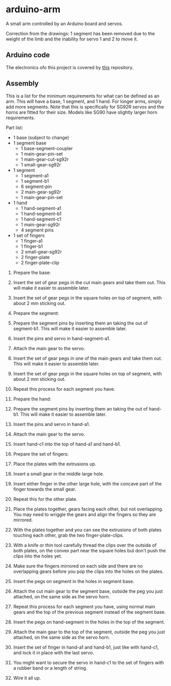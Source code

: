 # arduino-arm

A small arm controlled by an Arduino board and servos. 

Correction from the drawings: 1 segment has been removed due to the weight of the limb and the inability for servo 1 and 2 to move it.

## Arduino code

The electronics ofo this project is covered by [this](https://github.com/grdall/arduino-projects/tree/master/projects/arduino-arm) repository.

## Assembly

This is a list for the minimum requirements for what can be defined as an arm. This will have a base, 1 segment, and 1 hand. For longer arms, simply add more segments.
Note that this is specifically for SG92R servos and the horns are fitted for their size. Models like SG90 have slightly larger horn requirements.

Part list:
- 1 base (subject to change)
- 1 segment base
  - 1 base-segment-coupler
  - 1 main-gear-pin-set
  - 1 main-gear-cut-sg92r
  - 1 small-gear-sg92r
- 1 segment
  - 1 segment-a1
  - 1 segment-b1
  - 6 segment-pin
  - 2 main-gear-sg92r
  - 1 main-gear-pin-set
- 1 hand
  - 1 hand-segment-a1
  - 1 hand-segment-b1
  - 1 hand-segment-c1
  - 1 main-gear-sg92r
  - 4 segment pins
- 1 set of fingers
  - 1 finger-a1
  - 1 finger-b1
  - 2 small-gear-sg92r
  - 2 finger-plate
  - 2 finger-plate-clip

1. Prepare the base:
  1. Insert the set of gear pegs in the cut main gears and take them out. This will make it easier to assemble later.
  1. Insert the set of gear pegs in the square holes on top of segment, with about 2 mm sticking out.

1. Prepare the segment:
  1. Prepare the segment pins by inserting them an taking the out of segment-b1. This will make it easier to assemble later.
  1. Insert the pins and servo in hand-segment-a1.
  1. Attach the main gear to the servo.
  1. Insert the set of gear pegs in one of the main gears and take them out. This will make it easier to assemble later.
  1. Insert the set of gear pegs in the square holes on top of segment, with about 2 mm sticking out.
  1. Repeat this process for each segment you have.

1. Prepare the hand:
  1. Prepare the segment pins by inserting them an taking the out of hand-b1. This will make it easier to assemble later.
  1. Insert the pins and servo in hand-a1.
  1. Attach the main gear to the servo.
  1. Insert hand-c1 into the top of hand-a1 and hand-b1.

1. Prepare the set of fingers:
  1. Place the plates with the extrusions up.
  1. Insert a small gear in the middle large hole.
  1. Insert either finger in the other large hole, with the concave part of the finger towards the small gear.
  1. Repeat this for the other plate.
  1. Place the plates together, gears facing each other, but not overlapping. You may need to wriggle the gears and align the fingers so they are mirrored.
  1. With the plates together and you can see the extrusions of both plates touching each other, grab the two finger-plate-clips.
  1. With a knife or thin tool carefully thread the clips over the outside of both plates, on the convex part near the square holes but don't push the clips into the holes yet.
  1. Make sure the fingers mirrored on each side and there are no overlapping gears before you pop the clips into the holes on the plates.

1. Insert the pegs on segment in the holes in segment base.
1. Attach the cut main gear to the segment base, outside the peg you just attached, on the same side as the servo horn.
1. Repeat this process for each segment you have, using normal main gears and the top of the previous segment instead of the segment base.
1. Insert the pegs on hand-segment in the holes in the top of the segment.
1. Attach the main gear to the top of the segment, outside the peg you just attached, on the same side as the servo horn.
1. Insert the set of finger in hand-a1 and hand-b1, just like with hand-c1, and lock it in place with the last servo.
1. You might want to secure the servo in hand-c1 to the set of fingers with a rubber band or a length of string.
1. Wire it all up.